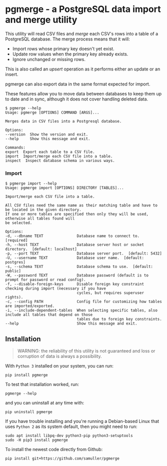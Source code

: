 # pgmerge - a PostgreSQL data import and merge utility

This utility will read CSV files and *merge* each CSV's rows into a table of a PostgreSQL database. The merge process means that it will:

* Import rows whose primary key doesn't yet exist.
* Update row values when the primary key already exists.
* Ignore unchanged or missing rows.

This is also called an *upsert* operation as it performs either an update or an insert.

pgmerge can also export data in the same format expected for import.

These features allow you to move data between databases to keep them up to date and in sync, although it does not cover handling deleted data.

    $ pgmerge --help
    Usage: pgmerge [OPTIONS] COMMAND [ARGS]...

    Merges data in CSV files into a Postgresql database.

    Options:
    --version  Show the version and exit.
    --help     Show this message and exit.

    Commands:
    export  Export each table to a CSV file.
    import  Import/merge each CSV file into a table.
    inspect  Inspect database schema in various ways.

### Import

    $ pgmerge import --help
    Usage: pgmerge import [OPTIONS] DIRECTORY [TABLES]...

    Import/merge each CSV file into a table.

    All CSV files need the same name as their matching table and have to be located in the given directory.
    If one or more tables are specified then only they will be used, otherwise all tables found will
    be selected.

    Options:
    -d, --dbname TEXT               Database name to connect to.  [required]
    -h, --host TEXT                 Database server host or socket directory.  [default: localhost]
    -p, --port TEXT                 Database server port.  [default: 5432]
    -U, --username TEXT             Database user name.  [default: postgres]
    -s, --schema TEXT               Database schema to use.  [default: public]
    -W, --password TEXT             Database password (default is to prompt for password or read config).
    -f, --disable-foreign-keys      Disable foreign key constraint checking during import (necessary if you have
                                    cycles, but requires superuser rights).
    -c, --config PATH               Config file for customizing how tables are imported/exported.
    -i, --include-dependent-tables  When selecting specific tables, also include all tables that depend on those
                                    tables due to foreign key constraints.
    --help                          Show this message and exit.

## Installation

> WARNING: the reliability of this utility is not guaranteed and loss or corruption of data is always a possibility.

With `Python 3` installed on your system, you can run:

    pip install pgmerge

To test that installation worked, run:

    pgmerge --help

and you can uninstall at any time with:

    pip uninstall pgmerge

If you have trouble installing and you're running a Debian-based Linux that uses `Python 2` as its system default, then you might need to run:

    sudo apt install libpq-dev python3-pip python3-setuptools
    sudo -H pip3 install pgmerge

To install the newest code directly from Github:

    pip install git+https://github.com/samuller/pgmerge
